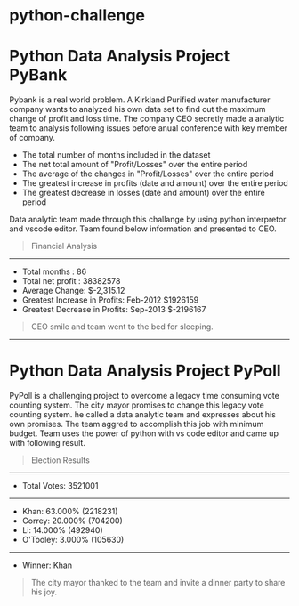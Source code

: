 # python-challenge
# Python Data Analysis Project PyBank
Pybank is a real world problem. A Kirkland Purified water manufacturer company wants to analyzed his own data set to find out the maximum change of profit and loss time. The company CEO secretly made a analytic team to analysis following issues before anual conference with key member of company. 

* The total number of months included in the dataset
* The net total amount of "Profit/Losses" over the entire period
* The average of the changes in "Profit/Losses" over the entire period
* The greatest increase in profits (date and amount) over the entire period
* The greatest decrease in losses (date and amount) over the entire period

Data analytic team made through this challange by using python interpretor and vscode editor. Team found below information and presented to CEO.
>Financial Analysis
------------------------------
* Total months : 86
* Total net profit : 38382578
* Average  Change: $-2,315.12
* Greatest Increase in Profits: Feb-2012 $1926159
* Greatest Decrease in Profits: Sep-2013 $-2196167
>CEO smile and team went to the bed for sleeping.
--------------------------------------
# Python Data Analysis Project PyPoll
PyPoll is a challenging project to overcome a legacy time consuming vote counting system. The city mayor promises to change this legacy vote counting system. he called a data analytic team and expresses about his own promises. The team aggred to accomplish this job with minimum budget. Team uses the power of python with vs code editor and came up with following result.

>Election Results
-------------------------
* Total Votes: 3521001 
-------------------------
* Khan: 63.000% (2218231)
* Correy: 20.000% (704200)
* Li: 14.000% (492940)
* O'Tooley: 3.000% (105630)
-------------------------
* Winner: Khan
>The city mayor thanked to the team and invite a dinner party to share his joy.
